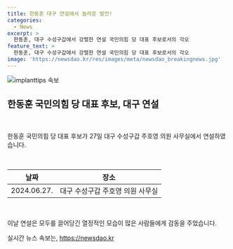 ```yaml
---
title: 한동훈 대구 연설에서 놀라운 발언!
categories:
  - News
excerpt: >
  한동훈, 대구 수성구갑에서 강렬한 연설 국민의힘 당 대표 후보로서의 각오
feature_text: >
  한동훈, 대구 수성구갑에서 강렬한 연설 국민의힘 당 대표 후보로서의 각오
image: 'https://newsdao.kr/res/images/meta/newsdao_breakingnews.jpg'
---
```


<p><img src="https://newsdao.kr/res/images/meta/newsdao_breakingnews.jpg" alt="implanttips 속보" /></p>

<h2 data-ke-size="size26">한동훈 국민의힘 당 대표 후보, 대구 연설</h2>

<p data-ke-size="size16">&nbsp;</p>

<p>한동훈 국민의힘 당 대표 후보가 27일 대구 수성구갑 주호영 의원 사무실에서 연설하였습니다.</p>

<p data-ke-size="size16">&nbsp;</p>

<table>
<thead>
<tr>
<th style="text-align: center;">날짜</th>
<th style="text-align: center;">장소</th>
</tr>
</thead>
<tbody>
<tr>
<td style="text-align: center;">2024.06.27.</td>
<td style="text-align: center;">대구 수성구갑 주호영 의원 사무실</td>
</tr>
</tbody>
</table>

<p data-ke-size="size16">&nbsp;</p>

<p>이날 연설은 모두를 끌어당긴 열정적인 모습이 많은 사람들에게 감동을 주었습니다.</p>
실시간 뉴스 속보는, <a href="https://newsdao.kr" rel="dofollow">https://newsdao.kr</a>


